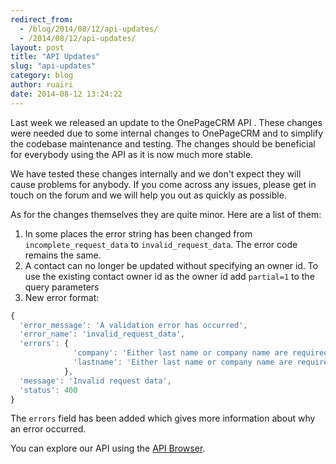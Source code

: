 ```yaml
---
redirect_from:
  - /blog/2014/08/12/api-updates/
  - /2014/08/12/api-updates/
layout: post
title: "API Updates"
slug: "api-updates"
category: blog
author: ruairi
date: 2014-08-12 13:24:22
---
```


Last week we released an update to the OnePageCRM API .
These changes were needed due to some internal changes to OnePageCRM and to simplify the codebase maintenance and testing.
The changes should be beneficial for everybody using the API as it is now much more stable.

We have tested these changes internally and we don't expect they will cause problems for anybody.
If you come across any issues, please get in touch on the forum and we will help you out
as quickly as possible.

As for the changes themselves they are quite minor. Here are a list of them:

1. In some places the error string has been changed from `incomplete_request_data` to `invalid_request_data`. The error code remains the same.
2. A contact can no longer be updated without specifying an owner id. To use the existing contact owner id as the owner id add `partial=1` to the query parameters
3. New error format:

```javascript
{
  'error_message': 'A validation error has occurred',
  'error_name': 'invalid_request_data',
  'errors': {
              'company': 'Either last name or company name are required to create a Contact.',
              'lastname': 'Either last name or company name are required to create a Contact.'
            },
  'message': 'Invalid request data',
  'status': 400
}
````

The `errors` field has been added which gives more information about why an error occurred.

You can explore our API using the [API Browser][1].

[1]: http://developer.onepagecrm.com/api_browser